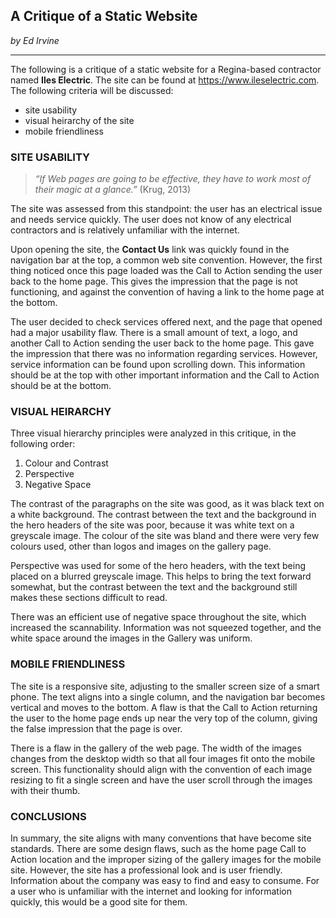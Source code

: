 ## A Critique of a Static Website

*by Ed Irvine*

---

The following is a critique of a static website for a Regina-based contractor named **Iles Electric**.  The site can be found at https://www.ileselectric.com.  The following criteria will be discussed:

- site usability
- visual heirarchy of the site
- mobile friendliness

### SITE USABILITY

> *“If Web pages are going to be effective, they have to work most of their magic at a glance.”* (Krug, 2013)

The site was assessed from this standpoint:  the user has an electrical issue and needs service quickly.  The user does not know of any electrical contractors and is relatively unfamiliar with the internet.  

Upon opening the site, the **Contact Us** link was quickly found in the navigation bar at the top, a common web site convention.  However, the first thing noticed once this page loaded was the Call to Action sending the user back to the home page.  This gives the impression that the page is not functioning, and against the convention of having a link to the home page at the bottom.

The user decided to check services offered next, and the page that opened had a major usability flaw.  There is a small amount of text, a logo, and another Call to Action sending the user back to the home page.  This gave the impression that there was no information regarding services.  However, service information can be found upon scrolling down.  This information should be at the top with other important information and the Call to Action should be at the bottom.

### VISUAL HEIRARCHY

Three visual hierarchy principles were analyzed in this critique, in the following order:

1.  Colour and Contrast
2.  Perspective
3.  Negative Space

The contrast of the paragraphs on the site was good, as it was black text on a white background.  The contrast between the text and the background in the hero headers of the site was poor, because it was white text on a greyscale image.  The colour of the site was bland and there were very few colours used, other than logos and images on the gallery page. 

Perspective was used for some of the hero headers, with the text being placed on a blurred greyscale image.  This helps to bring the text forward somewhat, but the contrast between the text and the background still makes these sections difficult to read.

There was an efficient use of negative space throughout the site, which increased the scannability.  Information was not squeezed together, and the white space around the images in the Gallery was uniform.  

### MOBILE FRIENDLINESS

The site is a responsive site, adjusting to the smaller screen size of a smart phone.  The text aligns into a single column, and the navigation bar becomes vertical and moves to the bottom.  A flaw is that the Call to Action returning the user to the home page ends up near the very top of the column, giving the false impression that the page is over.

There is a flaw in the gallery of the web page.  The width of the images changes from the desktop width so that all four images fit onto the mobile screen.  This functionality should align with the convention of each image resizing to fit a single screen and have the user scroll through the images with their thumb.

### CONCLUSIONS

In summary, the site aligns with many conventions that have become site standards.  There are some design flaws, such as the home page Call to Action location and the improper sizing of the gallery images for the mobile site.  However, the site has a professional look and is user friendly.  Information about the company was easy to find and easy to consume.  For a user who is unfamiliar with the internet and looking for information quickly, this would be a good site for them.
